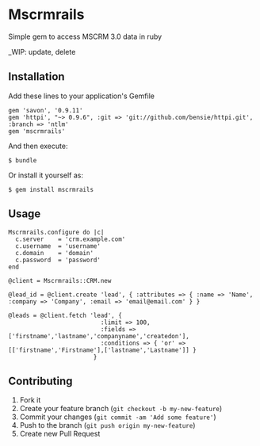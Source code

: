 # Mscrmrails

Simple gem to access MSCRM 3.0 data in ruby

_WIP: update, delete

## Installation

Add these lines to your application's Gemfile

    gem 'savon', '0.9.11'
    gem 'httpi', "~> 0.9.6", :git => 'git://github.com/bensie/httpi.git', :branch => 'ntlm'
    gem 'mscrmrails'

And then execute:

    $ bundle

Or install it yourself as:

    $ gem install mscrmrails

## Usage

    Mscrmrails.configure do |c|
      c.server    = 'crm.example.com'
      c.username  = 'username'
      c.domain    = 'domain'
      c.password  = 'password'
    end

    @client = Mscrmrails::CRM.new

    @lead_id = @client.create 'lead', { :attributes => { :name => 'Name', :company => 'Company', :email => 'email@email.com' } }

    @leads = @client.fetch 'lead', { 
                              :limit => 100, 
                              :fields => ['firstname','lastname','companyname','createdon'], 
                              :conditions => { 'or' => [['firstname','Firstname'],['lastname','Lastname']] } 
                            }

## Contributing

1. Fork it
2. Create your feature branch (`git checkout -b my-new-feature`)
3. Commit your changes (`git commit -am 'Add some feature'`)
4. Push to the branch (`git push origin my-new-feature`)
5. Create new Pull Request
